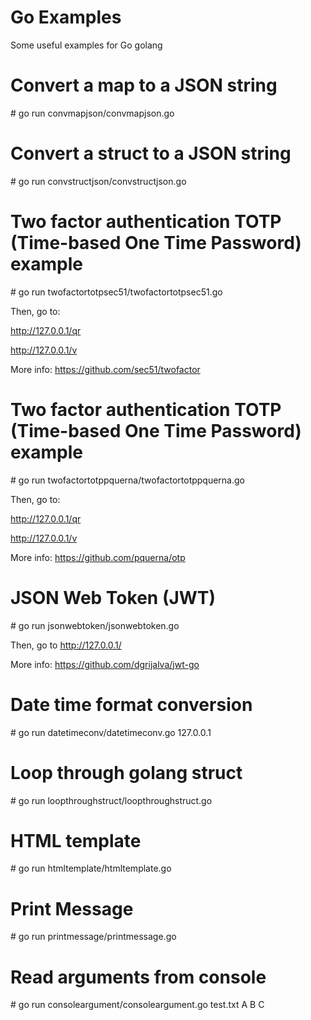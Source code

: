 # Go Examples
Some useful examples for Go golang

# Convert a map to a JSON string
\# go run convmapjson/convmapjson.go

# Convert a struct to a JSON string
\# go run convstructjson/convstructjson.go

# Two factor authentication TOTP (Time-based One Time Password) example
\# go run twofactortotpsec51/twofactortotpsec51.go

Then, go to:

http://127.0.0.1/qr

http://127.0.0.1/v

More info: https://github.com/sec51/twofactor

# Two factor authentication TOTP (Time-based One Time Password) example
\# go run twofactortotppquerna/twofactortotppquerna.go

Then, go to:

http://127.0.0.1/qr

http://127.0.0.1/v

More info: https://github.com/pquerna/otp

# JSON Web Token (JWT)
\# go run jsonwebtoken/jsonwebtoken.go

Then, go to http://127.0.0.1/

More info: https://github.com/dgrijalva/jwt-go

# Date time format conversion
\# go run datetimeconv/datetimeconv.go 127.0.0.1

# Loop through golang struct
\# go run loopthroughstruct/loopthroughstruct.go

# HTML template
\# go run htmltemplate/htmltemplate.go

# Print Message
\# go run printmessage/printmessage.go

# Read arguments from console
\# go run consoleargument/consoleargument.go test.txt A B C
